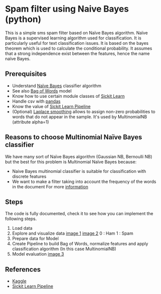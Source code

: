 # Spam filter using Naive Bayes (python)

This is a simple sms spam filter based on Naïve Bayes algorithm. Naïve Bayes is a supervised learning algorithm used for classification. It is particularly useful for text classification issues. It is based on the bayes theorem which is used to calculate the conditional probability. It assumes that a strong independence exist between the features, hence the name naïve Bayes.

## Prerequisites

- Understand [Naïve Bayes](https://en.wikipedia.org/wiki/Naive_Bayes_classifier) classifier algorithm
- See also [Bag of Words](https://en.wikipedia.org/wiki/Bag-of-words_model) model
- Know how to use certain module classes of [Sickit Learn](https://scikit-learn.org)
- Handle csv with [pandas](https://pandas.pydata.org)
- Know the value of [Sickit Learn Pipeline](https://towardsdatascience.com/a-simple-example-of-pipeline-in-machine-learning-with-scikit-learn-e726ffbb6976)
- (Optional) [Laplace smoothing](https://en.wikipedia.org/wiki/Additive_smoothing) allows to assign non-zero probabilities to words that do not appear in the sample. It's used by MultinomialNB (attribute alpha=1)

## Reasons to choose Multinomial Naïve Bayes classifier
We have many sort of Naïve Bayes algorithm (Gaussian NB, Bernoulli NB) but the best for this problem is Multinomial Naïve Bayes because:
- Naive Bayes multinomial classifier is suitable for classification with discrete features
- We want to make a filter taking into account the frequency of the words in the document
For more [information](http://www.inf.ed.ac.uk/teaching/courses/inf2b/learnnotes/inf2b-learn-note07-2up.pdf)

## Steps
The code is fully documented, check it to see how you can implement the following steps. 

1. Load data
2. Explore and visualize data
[image 1](../resources/screenshots/dataset_head.jpg)
[image 2](../resources/screenshots/length_repartition.jpg)
0 : Ham
1 : Spam
3. Prepare data for Model
4. Create Pipeline to build Bag of Words, normalize features and apply classification algorithm (In this case MultinomialNB)
5. Model evaluation
[image 3](../resources/screenshots/model_evaluation_1.jpg)

## References
- [Kaggle](https://www.kaggle.com/dilip990/spam-ham-detection-using-naive-bayes-classifier/notebook)
- [Sickit Learn Pipeline](https://towardsdatascience.com/a-simple-example-of-pipeline-in-machine-learning-with-scikit-learn-e726ffbb6976)

